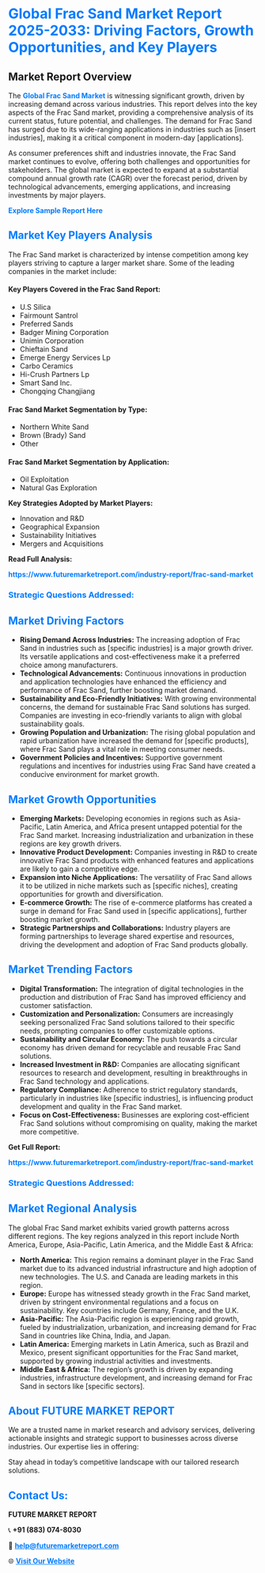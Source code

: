 <h1 style="color: #007BFF;">Global Frac Sand Market Report 2025-2033: Driving Factors, Growth Opportunities, and Key Players</h1>

<section id="overview">
<h2>Market Report Overview</h2>
<p>The <a href="https://www.futuremarketreport.com/industry-report/frac-sand-market" style="color: #007BFF; text-decoration: none;"><strong>Global Frac Sand Market</strong></a> is witnessing significant growth, driven by increasing demand across various industries. This report delves into the key aspects of the Frac Sand market, providing a comprehensive analysis of its current status, future potential, and challenges. The demand for Frac Sand has surged due to its wide-ranging applications in industries such as [insert industries], making it a critical component in modern-day [applications].</p>
<p>As consumer preferences shift and industries innovate, the Frac Sand market continues to evolve, offering both challenges and opportunities for stakeholders. The global market is expected to expand at a substantial compound annual growth rate (CAGR) over the forecast period, driven by technological advancements, emerging applications, and increasing investments by major players.</p>
</section>

<section id="overview">
<p><a href="https://www.futuremarketreport.com/request-sample/reportId=30902" style="color: #007BFF; text-decoration: none;"><strong>Explore Sample Report Here</strong></a></p>
</section>

<section id="key-players">
<h2 style="color: #007BFF;">Market Key Players Analysis</h2>
<p>The Frac Sand market is characterized by intense competition among key players striving to capture a larger market share. Some of the leading companies in the market include:</p>
<h4>Key Players Covered in the Frac Sand Report:</h4>
<ul><li>U.S Silica</li><li>Fairmount Santrol</li><li>Preferred Sands</li><li>Badger Mining Corporation</li><li>Unimin Corporation</li><li>Chieftain Sand</li><li>Emerge Energy Services Lp</li><li>Carbo Ceramics</li><li>Hi-Crush Partners Lp</li><li>Smart Sand Inc.</li><li>Chongqing Changjiang</li></ul>
<h4>Frac Sand Market Segmentation by Type:</h4>
<ul><li>Northern White Sand</li><li>Brown (Brady) Sand</li><li>Other</li></ul>

<h4>Frac Sand Market Segmentation by Application:</h4>
<ul><li>Oil Exploitation</li><li>Natural Gas Exploration</li></ul>
<p><strong>Key Strategies Adopted by Market Players:</strong></p>
<ul>
<li>Innovation and R&D</li>
<li>Geographical Expansion</li>
<li>Sustainability Initiatives</li>
<li>Mergers and Acquisitions</li>
</ul>
</section>

<section>
<p><strong>Read Full Analysis: </strong></p><a href="https://www.futuremarketreport.com/industry-report/frac-sand-market" style="color: #007BFF; text-decoration: none;"><strong>https://www.futuremarketreport.com/industry-report/frac-sand-market</strong></a>
<h3 style="color: #007BFF;">Strategic Questions Addressed:</h3>
</section>

<section id="driving-factors">
<h2 style="color: #007BFF;">Market Driving Factors</h2>
<ul>
<li><strong>Rising Demand Across Industries:</strong> The increasing adoption of Frac Sand in industries such as [specific industries] is a major growth driver. Its versatile applications and cost-effectiveness make it a preferred choice among manufacturers.</li>
<li><strong>Technological Advancements:</strong> Continuous innovations in production and application technologies have enhanced the efficiency and performance of Frac Sand, further boosting market demand.</li>
<li><strong>Sustainability and Eco-Friendly Initiatives:</strong> With growing environmental concerns, the demand for sustainable Frac Sand solutions has surged. Companies are investing in eco-friendly variants to align with global sustainability goals.</li>
<li><strong>Growing Population and Urbanization:</strong> The rising global population and rapid urbanization have increased the demand for [specific products], where Frac Sand plays a vital role in meeting consumer needs.</li>
<li><strong>Government Policies and Incentives:</strong> Supportive government regulations and incentives for industries using Frac Sand have created a conducive environment for market growth.</li>
</ul>
</section>

<section id="growth-opportunities">
<h2 style="color: #007BFF;">Market Growth Opportunities</h2>
<ul>
<li><strong>Emerging Markets:</strong> Developing economies in regions such as Asia-Pacific, Latin America, and Africa present untapped potential for the Frac Sand market. Increasing industrialization and urbanization in these regions are key growth drivers.</li>
<li><strong>Innovative Product Development:</strong> Companies investing in R&D to create innovative Frac Sand products with enhanced features and applications are likely to gain a competitive edge.</li>
<li><strong>Expansion into Niche Applications:</strong> The versatility of Frac Sand allows it to be utilized in niche markets such as [specific niches], creating opportunities for growth and diversification.</li>
<li><strong>E-commerce Growth:</strong> The rise of e-commerce platforms has created a surge in demand for Frac Sand used in [specific applications], further boosting market growth.</li>
<li><strong>Strategic Partnerships and Collaborations:</strong> Industry players are forming partnerships to leverage shared expertise and resources, driving the development and adoption of Frac Sand products globally.</li>
</ul>
</section>

<section id="trending-factors">
<h2 style="color: #007BFF;">Market Trending Factors</h2>
<ul>
<li><strong>Digital Transformation:</strong> The integration of digital technologies in the production and distribution of Frac Sand has improved efficiency and customer satisfaction.</li>
<li><strong>Customization and Personalization:</strong> Consumers are increasingly seeking personalized Frac Sand solutions tailored to their specific needs, prompting companies to offer customizable options.</li>
<li><strong>Sustainability and Circular Economy:</strong> The push towards a circular economy has driven demand for recyclable and reusable Frac Sand solutions.</li>
<li><strong>Increased Investment in R&D:</strong> Companies are allocating significant resources to research and development, resulting in breakthroughs in Frac Sand technology and applications.</li>
<li><strong>Regulatory Compliance:</strong> Adherence to strict regulatory standards, particularly in industries like [specific industries], is influencing product development and quality in the Frac Sand market.</li>
<li><strong>Focus on Cost-Effectiveness:</strong> Businesses are exploring cost-efficient Frac Sand solutions without compromising on quality, making the market more competitive.</li>
</ul>
</section>

<section>
<p><strong>Get Full Report: </strong></p><a href="https://www.futuremarketreport.com/industry-report/frac-sand-market" style="color: #007BFF; text-decoration: none;"><strong>https://www.futuremarketreport.com/industry-report/frac-sand-market</strong></a>
<h3 style="color: #007BFF;">Strategic Questions Addressed:</h3>
</section>


<section id="regional-analysis">
<h2 style="color: #007BFF;">Market Regional Analysis</h2>
<p>The global Frac Sand market exhibits varied growth patterns across different regions. The key regions analyzed in this report include North America, Europe, Asia-Pacific, Latin America, and the Middle East & Africa:</p>
<ul>
<li><strong>North America:</strong> This region remains a dominant player in the Frac Sand market due to its advanced industrial infrastructure and high adoption of new technologies. The U.S. and Canada are leading markets in this region.</li>
<li><strong>Europe:</strong> Europe has witnessed steady growth in the Frac Sand market, driven by stringent environmental regulations and a focus on sustainability. Key countries include Germany, France, and the U.K.</li>
<li><strong>Asia-Pacific:</strong> The Asia-Pacific region is experiencing rapid growth, fueled by industrialization, urbanization, and increasing demand for Frac Sand in countries like China, India, and Japan.</li>
<li><strong>Latin America:</strong> Emerging markets in Latin America, such as Brazil and Mexico, present significant opportunities for the Frac Sand market, supported by growing industrial activities and investments.</li>
<li><strong>Middle East & Africa:</strong> The region’s growth is driven by expanding industries, infrastructure development, and increasing demand for Frac Sand in sectors like [specific sectors].</li>
</ul>
</section>

<footer>
<h2 style="color: #007BFF;">About FUTURE MARKET REPORT</h2>
<p>We are a trusted name in market research and advisory services, delivering actionable insights and strategic support to businesses across diverse industries. Our expertise lies in offering:</p>

<p>Stay ahead in today’s competitive landscape with our tailored research solutions.</p>

<h2 style="color: #007BFF;">Contact Us:</h2>
<p><strong>FUTURE MARKET REPORT</strong></p>
<p>📞 <strong>+91 (883) 074-8030</strong></p>
<p>📧 <strong><a href="mailto:help@futuremarketreport.com" style="color: #007BFF;">help@futuremarketreport.com</a></strong></p>
<p>🌐 <strong><a href="https://www.futuremarketreport.com/" style="color: #007BFF;">Visit Our Website</a></strong></p>
</footer>